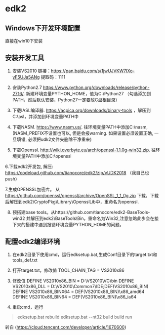 # edk2

## Windows下开发环境配置
 直接在win10下安装  

## 安装开发工具
1. 安装VS2010  链接：https://pan.baidu.com/s/1jwUJVKW7IXo-yF5UJa5ANg  提取码：1111 

2. 安装Python2.7 https://www.python.org/downloads/release/python-2716/. 新建环境变量PYTHON_HOME，值为C:\Python27  （勾选添加到PATH，然后默认安装，Python27一定要放C盘根目录）

3. 下载IASL编译器.  https://acpica.org/downloads/binary-tools  ，解压到C:\asl，并添加到环境变量PATH中

4. 下载NASM. https://www.nasm.us/. 往环境变量PATH中添加C:\nasm,  (NASM_PREFIX不设置也可以, 但是会报warning. 如果设置必须设置正确, 一旦填错, 必须把udk2文件夹删除干净重来)

5. 下载Openssl. http://wiki.overbyte.eu/arch/openssl-1.1.0g-win32.zip. 往环境变量PATH中添加C:\openssl

6.下载edk2开发包, 解压: https://codeload.github.com/tianocore/edk2/zip/vUDK2018   （我自己也push）

7.生成OPENSSL加密库。 从 https://github.com/openssl/openssl/archive/OpenSSL_1_1_0g.zip 下载，下载后解压到edk2\CryptoPkg\Library\OpensslLib中，重命名为openssl.

8. 预搭建base tools。从https://github.com/tianocore/edk2-BaseTools-win32 并解压到edk2\BaseTools\Bin，重命名为Win32,注意忽略此步会在接下来的搭建中遇到报错环境变量PYTHON_HOME的问题。

## 配置edk2编译环境

1. 在edk2目录下使用cmd，运行edksetup.bat,生成Conf目录下的target.txt和tools_def.txt

2. 打开target.txt，修改值  TOOL_CHAIN_TAG        = VS2010x86

3. 修改值  DEFINE VS2010x86_BIN    = D:\VS2010\VC\bin
          DEFINE VS2010x86_DLL    = D:\VS2010\Common7\IDE;DEF(VS2010x86_BIN)
          DEFINE VS2010x86_BINX64 = DEF(VS2010x86_BIN)\x86_amd64
          DEFINE VS2010x86_BIN64  = DEF(VS2010x86_BIN)\x86_ia64
4. 重启cmd，运行
  >edksetup.bat rebuild
  >edksetup.bat --nt32
  >build
  >build run

转自 (https://cloud.tencent.com/developer/article/1670600)
